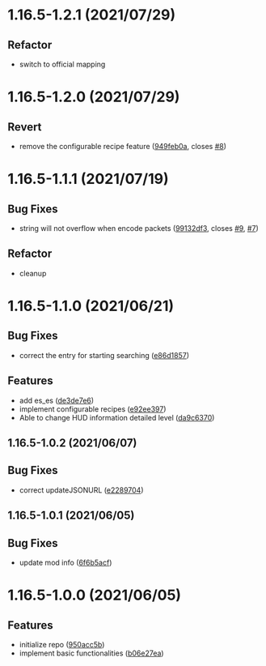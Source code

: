 <a name="1.16.5-1.2.1"></a>
# 1.16.5-1.2.1 (2021/07/29)


## Refactor

* switch to official mapping
<a name="1.16.5-1.2.0"></a>
# 1.16.5-1.2.0 (2021/07/29)


## Revert

* remove the configurable recipe feature ([949feb0a](https://github.com/Samarium150/StructuresCompass/commits/949feb0a), closes [#8](https://github.com/Samarium150/StructuresCompass/issues/8))
<a name="1.16.5-1.1.1"></a>
# 1.16.5-1.1.1 (2021/07/19)


## Bug Fixes

* string will not overflow when encode packets ([99132df3](https://github.com/Samarium150/StructuresCompass/commits/99132df3), closes [#9](https://github.com/Samarium150/StructuresCompass/issues/9), [#7](https://github.com/Samarium150/StructuresCompass/issues/7))

## Refactor

* cleanup
<a name="1.16.5-1.1.0"></a>
# 1.16.5-1.1.0 (2021/06/21)


## Bug Fixes

* correct the entry for starting searching ([e86d1857](https://github.com/Samarium150/StructuresCompass/commits/e86d1857))

## Features

* add es_es ([de3de7e6](https://github.com/Samarium150/StructuresCompass/commits/de3de7e6))
* implement configurable recipes ([e92ee397](https://github.com/Samarium150/StructuresCompass/commits/e92ee397))
* Able to change HUD information detailed level ([da9c6370](https://github.com/Samarium150/StructuresCompass/commits/da9c6370))
<a name="1.16.5-1.0.2"></a>
## 1.16.5-1.0.2 (2021/06/07)


## Bug Fixes

* correct updateJSONURL ([e2289704](https://github.com/Samarium150/StructuresCompass/commits/e2289704))
<a name="1.16.5-1.0.1"></a>
## 1.16.5-1.0.1 (2021/06/05)


## Bug Fixes

* update mod info ([6f6b5acf](https://github.com/Samarium150/StructuresCompass/commits/6f6b5acf))
<a name="1.0.0"></a>
# 1.16.5-1.0.0 (2021/06/05)


## Features

* initialize repo ([950acc5b](https://github.com/Samarium150/StructuresCompass/commits/950acc5b))
* implement basic functionalities ([b06e27ea](https://github.com/Samarium150/StructuresCompass/commits/b06e27ea))

